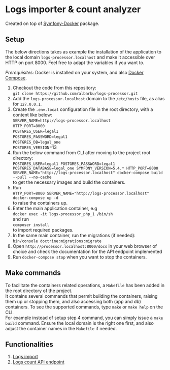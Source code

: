 # Logs importer & count analyzer

Created on top of [Symfony-Docker](https://github.com/dunglas/symfony-docker) package.

## Setup

The below directions takes as example the installation of the application to the local domain `logs-processor.localhost` and make it accessible over HTTP on port 8000.
Feel free to adapt the variables if you want to.

*Prerequisites:* Docker is installed on your system, and also [Docker Compose](https://docs.docker.com/compose/install/).

1. Checkout the code from this repository:<br>
`git clone https://github.com/albarbu/logs-processor.git`
2. Add the `logs-processor.localhost` domain to the `/etc/hosts` file, as alias for `127.0.0.1`.
3. Create the `.env.local` configuration file in the root directory, with a content like below:<br>
      `SERVER_NAME=http://logs-processor.localhost`<br>
      `HTTP_PORT=8000`<br>
      `POSTGRES_USER=legal1`<br>
      `POSTGRES_PASSWORD=legal1`<br>
      `POSTGRES_DB=legal_one`<br>
      `POSTGRES_VERSION`=13
4. Run the below command from CLI after moving to the project root directory:<br>
`POSTGRES_USER=legal1 POSTGRES_PASSWORD=legal1 POSTGRES_DATABASE=legal_one SYMFONY_VERSION=5.4.* HTTP_PORT=8000 SERVER_NAME="http://logs-processor.localhost" docker-compose build --pull --no-cache`
<br>to get the necessary images and build the containers.
5. Run<br>
   `HTTP_PORT=8000 SERVER_NAME="http://logs-processor.localhost" docker-compose up -d`<br>
to raise the containers up.
6. Enter the main application container, e.g<br>
`docker exec -it logs-processor_php_1 /bin/sh`<br> and run<br>`composer install`<br>to import required packages.
7. In the same main container, run the migrations (if needed):<br>
`bin/console doctrine:migrations:migrate`<br>
8. Open `http://processor.localhost:8000/docs` in your web browser of choice and check the documentation for the API endpoint implemented
9. Run `docker-compose stop` when you want to stop the containers.

## Make commands

To facilitate the containers related operations, a `Makefile` has been added in the root directory of the project.<br>
It contains several commands that permit building the containers, raising them up or stopping them, and also accessing both (app and db) containers.
To see the supported commands, type `make` or `make help` on the CLI.<br>
For example instead of setup step 4 command, you can simply issue a `make build` command. Ensure the local domain is the right one first, and also adjust the container names in the `Makefile` if needed.  

## Functionalities

1. [Logs import](docs/import.md)
2. [Logs count API endpoint](docs/api.md)
